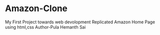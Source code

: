 # Amazon-Clone
My First Project towards web devolopment
Replicated Amazon Home Page using html,css
Author-Pula Hemanth Sai

